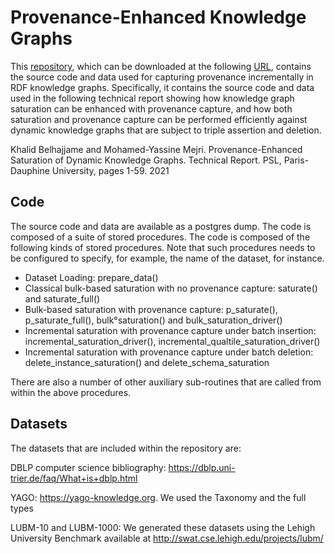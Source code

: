 # Provenance-Enhanced Knowledge Graphs

This [repository](https://universitedauphine-my.sharepoint.com/:u:/g/personal/khalid_belhajjame_lamsade_dauphine_fr/ERtD-VBJNjtMoE05NFRAmIQBFqWqBhAoGRThG6v65aJaJw?e=HbnQvD), which can be downloaded at the following [URL](https://universitedauphine-my.sharepoint.com/:u:/g/personal/khalid_belhajjame_lamsade_dauphine_fr/ERtD-VBJNjtMoE05NFRAmIQBFqWqBhAoGRThG6v65aJaJw?e=HbnQvD), contains the source code and data used for capturing provenance incrementally in RDF knowledge graphs. Specifically, it contains the source code and data used in the following technical report showing how knowledge graph saturation can be enhanced with provenance capture, and how both saturation and provenance capture can be performed efficiently against dynamic knowledge graphs that are subject to triple assertion and deletion. 


Khalid Belhajjame and Mohamed-Yassine Mejri. Provenance-Enhanced Saturation of Dynamic Knowledge Graphs. Technical Report. PSL, Paris-Dauphine University, pages 1-59. 2021


## Code
The source code and data are available as a postgres dump. The code is composed of a suite of stored procedures. The code is composed of the following kinds of stored procedures. Note that such procedures needs to be configured to specify, for example, the name of the dataset, for instance.

- Dataset Loading: prepare_data()
- Classical bulk-based saturation with no provenance capture: saturate() and saturate_full()
- Bulk-based saturation with provenance capture: p_saturate(), p_saturate_full(), bulk°saturation() and bulk_saturation_driver()
- Incremental saturation with provenance capture under batch insertion: incremental_saturation_driver(), incremental_qualtile_saturation_driver() 
- Incremental saturation with provenance capture under batch deletion: delete_instance_saturation() and delete_schema_saturation

There are also a number of other auxiliary sub-routines that are called from within the above procedures.

## Datasets

The datasets that are included within the repository are:

DBLP computer science bibliography: https://dblp.uni-trier.de/faq/What+is+dblp.html

YAGO: https://yago-knowledge.org. We used the Taxonomy and the full types

LUBM-10 and LUBM-1000: We generated these datasets using the Lehigh University Benchmark available at http://swat.cse.lehigh.edu/projects/lubm/



